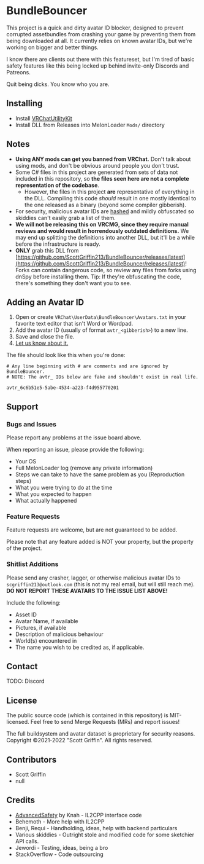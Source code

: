 # BundleBouncer

This project is a quick and dirty avatar ID blocker, designed to prevent corrupted assetbundles from crashing your game by preventing them from being downloaded at all.  It currently relies on known avatar IDs, but we're working on bigger and better things.

I know there are clients out there with this featureset, but I'm tired of basic safety features like this being locked up behind invite-only Discords and Patreons.

Quit being dicks.  You know who you are.

## Installing

* Install [VRChatUtilityKit](https://github.com/SleepyVRC/Mods#vrchatutilitykit)
* Install DLL from Releases into MelonLoader `Mods/` directory

## Notes

* **Using ANY mods can get you banned from VRChat.** Don't talk about using mods, and don't be obvious around people you don't trust.
* Some C# files in this project are generated from sets of data not included in this repository, so **the files seen here are not a complete representation of the codebase**.
  * However, the files in this project **are** representative of everything in the DLL. Compiling this code *should* result in one mostly identical to the one released as a binary (beyond some compiler gibberish).
* For security, malicious avatar IDs are [hashed](https://en.wikipedia.org/wiki/Cryptographic_hash_function) and mildly obfuscated so skiddies can't easily grab a list of them.
* **We will not be releasing this on VRCMG, since they require manual reviews and would result in horrendously outdated definitions.**  We may end up splitting the definitions into another DLL, but it'll be a while before the infrastructure is ready.
* **ONLY** grab this DLL from [https://github.com/ScottGriffin213/BundleBouncer/releases/latest](https://github.com/ScottGriffin213/BundleBouncer/releases/latest)! Forks can contain dangerous code, so review any files from forks using dnSpy before installing them. Tip:  If they're obfuscating the code, there's something they don't want you to see.

## Adding an Avatar ID

1. Open or create `VRChat\UserData\BundleBouncer\Avatars.txt` in your favorite text editor that isn't Word or Wordpad.
2. Add the avatar ID (usually of format `avtr_<gibberish>`) to a new line.
3. Save and close the file.
4. [Let us know about it.](#shitlist-additions)

The file should look like this when you're done:

```
# Any line beginning with # are comments and are ignored by BundleBouncer.
# NOTE: The avtr_ IDs below are fake and shouldn't exist in real life.

avtr_6c6b51e5-5abe-4534-a223-f4d955770201
```

## Support

### Bugs and Issues

Please report any problems at the issue board above.

When reporting an issue, please provide the following:

* Your OS
* Full MelonLoader log (remove any private information)
* Steps we can take to have the same problem as you (Reproduction steps)
* What you were trying to do at the time
* What you expected to happen
* What actually happened

### Feature Requests

Feature requests are welcome, but are not guaranteed to be added.

Please note that any feature added is NOT your property, but the property of the project. 

### Shitlist Additions

Please send any crasher, lagger, or otherwise malicious avatar IDs to `scgriffin213@outlook.com` (this is not my real email, but will still reach me). **DO NOT REPORT THESE AVATARS TO THE ISSUE LIST ABOVE!**

Include the following:

* Asset ID
* Avatar Name, if available
* Pictures, if available
* Description of malicious behaviour
* World(s) encountered in
* The name you wish to be credited as, if applicable.

## Contact

TODO: Discord

## License

The public source code (which is contained in this repository) is MIT-licensed. Feel free to send Merge Requests (MRs) and report issues!

The full buildsystem and avatar dataset is proprietary for security reasons. Copyright &copy;2021-2022 "Scott Griffin". All rights reserved.


## Contributors

* Scott Griffin
* null
## Credits

* [AdvancedSafety](https://github.com/knah/VRCMods/tree/master/AdvancedSafety) by Knah - IL2CPP interface code
* Behemoth - More help with IL2CPP
* Benji, Requi - Handholding, ideas, help with backend particulars
* Various skiddies - Outright stole and modified code for some sketchier API calls.
* Jewordi - Testing, ideas, being a bro
* StackOverflow - Code outsourcing
